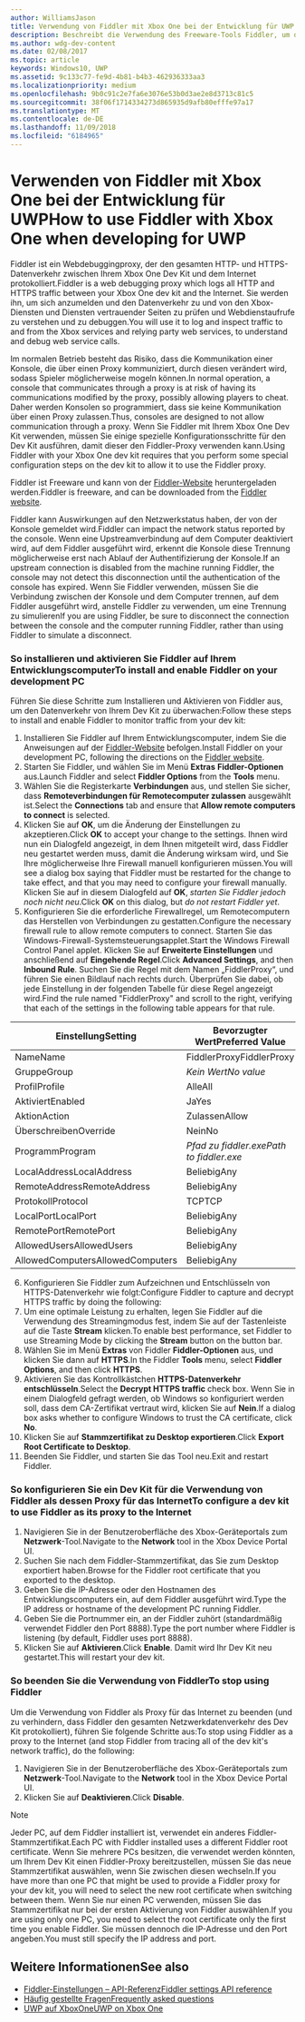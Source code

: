 ```yaml
---
author: WilliamsJason
title: Verwendung von Fiddler mit Xbox One bei der Entwicklung für UWP
description: Beschreibt die Verwendung des Freeware-Tools Fiddler, um den Netzwerkverkehr für ein Xbox One Dev Kit für UWP anzuzeigen.
ms.author: wdg-dev-content
ms.date: 02/08/2017
ms.topic: article
keywords: Windows10, UWP
ms.assetid: 9c133c77-fe9d-4b81-b4b3-462936333aa3
ms.localizationpriority: medium
ms.openlocfilehash: 9b0c91c2e7fa6e3076e53b0d3ae2e8d3713c81c5
ms.sourcegitcommit: 38f06f1714334273d865935d9afb80efffe97a17
ms.translationtype: MT
ms.contentlocale: de-DE
ms.lasthandoff: 11/09/2018
ms.locfileid: "6184965"
---
```

# <a name="how-to-use-fiddler-with-xbox-one-when-developing-for-uwp"></a><span data-ttu-id="d7bd3-104">Verwenden von Fiddler mit Xbox One bei der Entwicklung für UWP</span><span class="sxs-lookup"><span data-stu-id="d7bd3-104">How to use Fiddler with Xbox One when developing for UWP</span></span>

<span data-ttu-id="d7bd3-105">Fiddler ist ein Webdebuggingproxy, der den gesamten HTTP- und HTTPS-Datenverkehr zwischen Ihrem Xbox One Dev Kit und dem Internet protokolliert.</span><span class="sxs-lookup"><span data-stu-id="d7bd3-105">Fiddler is a web debugging proxy which logs all HTTP and HTTPS traffic between your Xbox One dev kit and the Internet.</span></span> <span data-ttu-id="d7bd3-106">Sie werden ihn, um sich anzumelden und den Datenverkehr zu und von den Xbox-Diensten und Diensten vertrauender Seiten zu prüfen und Webdienstaufrufe zu verstehen und zu debuggen.</span><span class="sxs-lookup"><span data-stu-id="d7bd3-106">You will use it to log and inspect traffic to and from the Xbox services and relying party web services, to understand and debug web service calls.</span></span> 

<span data-ttu-id="d7bd3-107">Im normalen Betrieb besteht das Risiko, dass die Kommunikation einer Konsole, die über einen Proxy kommuniziert, durch diesen verändert wird, sodass Spieler möglicherweise mogeln können.</span><span class="sxs-lookup"><span data-stu-id="d7bd3-107">In normal operation, a console that communicates through a proxy is at risk of having its communications modified by the proxy, possibly allowing players to cheat.</span></span> <span data-ttu-id="d7bd3-108">Daher werden Konsolen so programmiert, dass sie keine Kommunikation über einen Proxy zulassen.</span><span class="sxs-lookup"><span data-stu-id="d7bd3-108">Thus, consoles are designed to not allow communication through a proxy.</span></span> <span data-ttu-id="d7bd3-109">Wenn Sie Fiddler mit Ihrem Xbox One Dev Kit verwenden, müssen Sie einige spezielle Konfigurationsschritte für den Dev Kit ausführen, damit dieser den Fiddler-Proxy verwenden kann.</span><span class="sxs-lookup"><span data-stu-id="d7bd3-109">Using Fiddler with your Xbox One dev kit requires that you perform some special configuration steps on the dev kit to allow it to use the Fiddler proxy.</span></span> 

<span data-ttu-id="d7bd3-110">Fiddler ist Freeware und kann von der [Fiddler-Website](http://www.fiddler2.com/fiddler2/) heruntergeladen werden.</span><span class="sxs-lookup"><span data-stu-id="d7bd3-110">Fiddler is freeware, and can be downloaded from the [Fiddler website](http://www.fiddler2.com/fiddler2/).</span></span> 

<span data-ttu-id="d7bd3-111">Fiddler kann Auswirkungen auf den Netzwerkstatus haben, der von der Konsole gemeldet wird.</span><span class="sxs-lookup"><span data-stu-id="d7bd3-111">Fiddler can impact the network status reported by the console.</span></span> <span data-ttu-id="d7bd3-112">Wenn eine Upstreamverbindung auf dem Computer deaktiviert wird, auf dem Fiddler ausgeführt wird, erkennt die Konsole diese Trennung möglicherweise erst nach Ablauf der Authentifizierung der Konsole.</span><span class="sxs-lookup"><span data-stu-id="d7bd3-112">If an upstream connection is disabled from the machine running Fiddler, the console may not detect this disconnection until the authentication of the console has expired.</span></span> <span data-ttu-id="d7bd3-113">Wenn Sie Fiddler verwenden, müssen Sie die Verbindung zwischen der Konsole und dem Computer trennen, auf dem Fiddler ausgeführt wird, anstelle Fiddler zu verwenden, um eine Trennung zu simulieren</span><span class="sxs-lookup"><span data-stu-id="d7bd3-113">If you are using Fiddler, be sure to disconnect the connection between the console and the computer running Fiddler, rather than using Fiddler to simulate a disconnect.</span></span>

### <a name="to-install-and-enable-fiddler-on-your-development-pc"></a><span data-ttu-id="d7bd3-114">So installieren und aktivieren Sie Fiddler auf Ihrem Entwicklungscomputer</span><span class="sxs-lookup"><span data-stu-id="d7bd3-114">To install and enable Fiddler on your development PC</span></span>
<span data-ttu-id="d7bd3-115">Führen Sie diese Schritte zum Installieren und Aktivieren von Fiddler aus, um den Datenverkehr von Ihrem Dev Kit zu überwachen:</span><span class="sxs-lookup"><span data-stu-id="d7bd3-115">Follow these steps to install and enable Fiddler to monitor traffic from your dev kit:</span></span>

1. <span data-ttu-id="d7bd3-116">Installieren Sie Fiddler auf Ihrem Entwicklungscomputer, indem Sie die Anweisungen auf der [Fiddler-Website](http://www.fiddler2.com/fiddler2/) befolgen.</span><span class="sxs-lookup"><span data-stu-id="d7bd3-116">Install Fiddler on your development PC, following the directions on the [Fiddler website](http://www.fiddler2.com/fiddler2/).</span></span> 
2. <span data-ttu-id="d7bd3-117">Starten Sie Fiddler, und wählen Sie im Menü **Extras** **Fiddler-Optionen** aus.</span><span class="sxs-lookup"><span data-stu-id="d7bd3-117">Launch Fiddler and select **Fiddler Options** from the **Tools** menu.</span></span> 
3. <span data-ttu-id="d7bd3-118">Wählen Sie die Registerkarte **Verbindungen** aus, und stellen Sie sicher, dass **Remoteverbindungen für Remotecomputer zulassen** ausgewählt ist.</span><span class="sxs-lookup"><span data-stu-id="d7bd3-118">Select the **Connections** tab and ensure that **Allow remote computers to connect** is selected.</span></span> 
4. <span data-ttu-id="d7bd3-119">Klicken Sie auf **OK**, um die Änderung der Einstellungen zu akzeptieren.</span><span class="sxs-lookup"><span data-stu-id="d7bd3-119">Click **OK** to accept your change to the settings.</span></span> <span data-ttu-id="d7bd3-120">Ihnen wird nun ein Dialogfeld angezeigt, in dem Ihnen mitgeteilt wird, dass Fiddler neu gestartet werden muss, damit die Änderung wirksam wird, und Sie Ihre möglicherweise Ihre Firewall manuell konfigurieren müssen.</span><span class="sxs-lookup"><span data-stu-id="d7bd3-120">You will see a dialog box saying that Fiddler must be restarted for the change to take effect, and that you may need to configure your firewall manually.</span></span> <span data-ttu-id="d7bd3-121">Klicken Sie auf in diesem Dialogfeld auf **OK**, *starten Sie Fiddler jedoch noch nicht neu*.</span><span class="sxs-lookup"><span data-stu-id="d7bd3-121">Click **OK** on this dialog, but *do not restart Fiddler yet*.</span></span>
5. <span data-ttu-id="d7bd3-122">Konfigurieren Sie die erforderliche Firewallregel, um Remotecomputern das Herstellen von Verbindungen zu gestatten.</span><span class="sxs-lookup"><span data-stu-id="d7bd3-122">Configure the necessary firewall rule to allow remote computers to connect.</span></span> <span data-ttu-id="d7bd3-123">Starten Sie das Windows-Firewall-Systemsteuerungsapplet.</span><span class="sxs-lookup"><span data-stu-id="d7bd3-123">Start the Windows Firewall Control Panel applet.</span></span> <span data-ttu-id="d7bd3-124">Klicken Sie auf **Erweiterte Einstellungen** und anschließend auf **Eingehende Regel**.</span><span class="sxs-lookup"><span data-stu-id="d7bd3-124">Click **Advanced Settings**, and then **Inbound Rule**.</span></span> <span data-ttu-id="d7bd3-125">Suchen Sie die Regel mit dem Namen „FiddlerProxy“, und führen Sie einen Bildlauf nach rechts durch. Überprüfen Sie dabei, ob jede Einstellung in der folgenden Tabelle für diese Regel angezeigt wird.</span><span class="sxs-lookup"><span data-stu-id="d7bd3-125">Find the rule named "FiddlerProxy" and scroll to the right, verifying that each of the settings in the following table appears for that rule.</span></span>
  
  | <span data-ttu-id="d7bd3-126">Einstellung</span><span class="sxs-lookup"><span data-stu-id="d7bd3-126">Setting</span></span>           | <span data-ttu-id="d7bd3-127">Bevorzugter Wert</span><span class="sxs-lookup"><span data-stu-id="d7bd3-127">Preferred Value</span></span>                |
  | ----              | ----                           |
  | <span data-ttu-id="d7bd3-128">Name</span><span class="sxs-lookup"><span data-stu-id="d7bd3-128">Name</span></span>              | <span data-ttu-id="d7bd3-129">FiddlerProxy</span><span class="sxs-lookup"><span data-stu-id="d7bd3-129">FiddlerProxy</span></span>                   |
  | <span data-ttu-id="d7bd3-130">Gruppe</span><span class="sxs-lookup"><span data-stu-id="d7bd3-130">Group</span></span>             | *<span data-ttu-id="d7bd3-131">Kein Wert</span><span class="sxs-lookup"><span data-stu-id="d7bd3-131">No value</span></span>* |
  | <span data-ttu-id="d7bd3-132">Profil</span><span class="sxs-lookup"><span data-stu-id="d7bd3-132">Profile</span></span>           | <span data-ttu-id="d7bd3-133">Alle</span><span class="sxs-lookup"><span data-stu-id="d7bd3-133">All</span></span>                            |
  | <span data-ttu-id="d7bd3-134">Aktiviert</span><span class="sxs-lookup"><span data-stu-id="d7bd3-134">Enabled</span></span>           | <span data-ttu-id="d7bd3-135">Ja</span><span class="sxs-lookup"><span data-stu-id="d7bd3-135">Yes</span></span>                            |
  | <span data-ttu-id="d7bd3-136">Aktion</span><span class="sxs-lookup"><span data-stu-id="d7bd3-136">Action</span></span>            | <span data-ttu-id="d7bd3-137">Zulassen</span><span class="sxs-lookup"><span data-stu-id="d7bd3-137">Allow</span></span>                          |
  | <span data-ttu-id="d7bd3-138">Überschreiben</span><span class="sxs-lookup"><span data-stu-id="d7bd3-138">Override</span></span>          | <span data-ttu-id="d7bd3-139">Nein</span><span class="sxs-lookup"><span data-stu-id="d7bd3-139">No</span></span>                             |
  | <span data-ttu-id="d7bd3-140">Programm</span><span class="sxs-lookup"><span data-stu-id="d7bd3-140">Program</span></span>           | *<span data-ttu-id="d7bd3-141">Pfad zu fiddler.exe</span><span class="sxs-lookup"><span data-stu-id="d7bd3-141">Path to fiddler.exe</span></span>*          |
  | <span data-ttu-id="d7bd3-142">LocalAddress</span><span class="sxs-lookup"><span data-stu-id="d7bd3-142">LocalAddress</span></span>      | <span data-ttu-id="d7bd3-143">Beliebig</span><span class="sxs-lookup"><span data-stu-id="d7bd3-143">Any</span></span>                            |
  | <span data-ttu-id="d7bd3-144">RemoteAddress</span><span class="sxs-lookup"><span data-stu-id="d7bd3-144">RemoteAddress</span></span>     | <span data-ttu-id="d7bd3-145">Beliebig</span><span class="sxs-lookup"><span data-stu-id="d7bd3-145">Any</span></span>                            |
  | <span data-ttu-id="d7bd3-146">Protokoll</span><span class="sxs-lookup"><span data-stu-id="d7bd3-146">Protocol</span></span>          | <span data-ttu-id="d7bd3-147">TCP</span><span class="sxs-lookup"><span data-stu-id="d7bd3-147">TCP</span></span>                            |
  | <span data-ttu-id="d7bd3-148">LocalPort</span><span class="sxs-lookup"><span data-stu-id="d7bd3-148">LocalPort</span></span>         | <span data-ttu-id="d7bd3-149">Beliebig</span><span class="sxs-lookup"><span data-stu-id="d7bd3-149">Any</span></span>                            |
  | <span data-ttu-id="d7bd3-150">RemotePort</span><span class="sxs-lookup"><span data-stu-id="d7bd3-150">RemotePort</span></span>        | <span data-ttu-id="d7bd3-151">Beliebig</span><span class="sxs-lookup"><span data-stu-id="d7bd3-151">Any</span></span>                            |
  | <span data-ttu-id="d7bd3-152">AllowedUsers</span><span class="sxs-lookup"><span data-stu-id="d7bd3-152">AllowedUsers</span></span>      | <span data-ttu-id="d7bd3-153">Beliebig</span><span class="sxs-lookup"><span data-stu-id="d7bd3-153">Any</span></span>                            |
  | <span data-ttu-id="d7bd3-154">AllowedComputers</span><span class="sxs-lookup"><span data-stu-id="d7bd3-154">AllowedComputers</span></span>  | <span data-ttu-id="d7bd3-155">Beliebig</span><span class="sxs-lookup"><span data-stu-id="d7bd3-155">Any</span></span>                            |


6. <span data-ttu-id="d7bd3-156">Konfigurieren Sie Fiddler zum Aufzeichnen und Entschlüsseln von HTTPS-Datenverkehr wie folgt:</span><span class="sxs-lookup"><span data-stu-id="d7bd3-156">Configure Fiddler to capture and decrypt HTTPS traffic by doing the following:</span></span>
  1. <span data-ttu-id="d7bd3-157">Um eine optimale Leistung zu erhalten, legen Sie Fiddler auf die Verwendung des Streamingmodus fest, indem Sie auf der Tastenleiste auf die Taste **Stream** klicken.</span><span class="sxs-lookup"><span data-stu-id="d7bd3-157">To enable best performance, set Fiddler to use Streaming Mode by clicking the **Stream** button on the button bar.</span></span>
  2. <span data-ttu-id="d7bd3-158">Wählen Sie im Menü **Extras** von Fiddler **Fiddler-Optionen** aus, und klicken Sie dann auf **HTTPS**.</span><span class="sxs-lookup"><span data-stu-id="d7bd3-158">In the Fiddler **Tools** menu, select **Fiddler Options**, and then click **HTTPS**.</span></span>
  3. <span data-ttu-id="d7bd3-159">Aktivieren Sie das Kontrollkästchen **HTTPS-Datenverkehr entschlüsseln**.</span><span class="sxs-lookup"><span data-stu-id="d7bd3-159">Select the **Decrypt HTTPS traffic** check box.</span></span> <span data-ttu-id="d7bd3-160">Wenn Sie in einem Dialogfeld gefragt werden, ob Windows so konfiguriert werden soll, dass dem CA-Zertifikat vertraut wird, klicken Sie auf **Nein**.</span><span class="sxs-lookup"><span data-stu-id="d7bd3-160">If a dialog box asks whether to configure Windows to trust the CA certificate, click **No**.</span></span>
  4. <span data-ttu-id="d7bd3-161">Klicken Sie auf **Stammzertifikat zu Desktop exportieren**.</span><span class="sxs-lookup"><span data-stu-id="d7bd3-161">Click **Export Root Certificate to Desktop**.</span></span>
7. <span data-ttu-id="d7bd3-162">Beenden Sie Fiddler, und starten Sie das Tool neu.</span><span class="sxs-lookup"><span data-stu-id="d7bd3-162">Exit and restart Fiddler.</span></span>

### <a name="to-configure-a-dev-kit-to-use-fiddler-as-its-proxy-to-the-internet"></a><span data-ttu-id="d7bd3-163">So konfigurieren Sie ein Dev Kit für die Verwendung von Fiddler als dessen Proxy für das Internet</span><span class="sxs-lookup"><span data-stu-id="d7bd3-163">To configure a dev kit to use Fiddler as its proxy to the Internet</span></span>

1. <span data-ttu-id="d7bd3-164">Navigieren Sie in der Benutzeroberfläche des Xbox-Geräteportals zum **Netzwerk**-Tool.</span><span class="sxs-lookup"><span data-stu-id="d7bd3-164">Navigate to the **Network** tool in the Xbox Device Portal UI.</span></span>
2. <span data-ttu-id="d7bd3-165">Suchen Sie nach dem Fiddler-Stammzertifikat, das Sie zum Desktop exportiert haben.</span><span class="sxs-lookup"><span data-stu-id="d7bd3-165">Browse for the Fiddler root certificate that you exported to the desktop.</span></span> 
3. <span data-ttu-id="d7bd3-166">Geben Sie die IP-Adresse oder den Hostnamen des Entwicklungscomputers ein, auf dem Fiddler ausgeführt wird.</span><span class="sxs-lookup"><span data-stu-id="d7bd3-166">Type the IP address or hostname of the development PC running Fiddler.</span></span>
4. <span data-ttu-id="d7bd3-167">Geben Sie die Portnummer ein, an der Fiddler zuhört (standardmäßig verwendet Fiddler den Port 8888).</span><span class="sxs-lookup"><span data-stu-id="d7bd3-167">Type the port number where Fiddler is listening (by default, Fiddler uses port 8888).</span></span> 
5. <span data-ttu-id="d7bd3-168">Klicken Sie auf **Aktivieren**.</span><span class="sxs-lookup"><span data-stu-id="d7bd3-168">Click **Enable**.</span></span> <span data-ttu-id="d7bd3-169">Damit wird Ihr Dev Kit neu gestartet.</span><span class="sxs-lookup"><span data-stu-id="d7bd3-169">This will restart your dev kit.</span></span>

### <a name="to-stop-using-fiddler"></a><span data-ttu-id="d7bd3-170">So beenden Sie die Verwendung von Fiddler</span><span class="sxs-lookup"><span data-stu-id="d7bd3-170">To stop using Fiddler</span></span>
<span data-ttu-id="d7bd3-171">Um die Verwendung von Fiddler als Proxy für das Internet zu beenden (und zu verhindern, dass Fiddler den gesamten Netzwerkdatenverkehr des Dev Kit protokolliert), führen Sie folgende Schritte aus:</span><span class="sxs-lookup"><span data-stu-id="d7bd3-171">To stop using Fiddler as a proxy to the Internet (and stop Fiddler from tracing all of the dev kit's network traffic), do the following:</span></span>

1. <span data-ttu-id="d7bd3-172">Navigieren Sie in der Benutzeroberfläche des Xbox-Geräteportals zum **Netzwerk**-Tool.</span><span class="sxs-lookup"><span data-stu-id="d7bd3-172">Navigate to the **Network** tool in the Xbox Device Portal UI.</span></span>
2. <span data-ttu-id="d7bd3-173">Klicken Sie auf **Deaktivieren**.</span><span class="sxs-lookup"><span data-stu-id="d7bd3-173">Click **Disable**.</span></span>

> [!NOTE]
> <span data-ttu-id="d7bd3-174">Jeder PC, auf dem Fiddler installiert ist, verwendet ein anderes Fiddler-Stammzertifikat.</span><span class="sxs-lookup"><span data-stu-id="d7bd3-174">Each PC with Fiddler installed uses a different Fiddler root certificate.</span></span> <span data-ttu-id="d7bd3-175">Wenn Sie mehrere PCs besitzen, die verwendet werden könnten, um Ihrem Dev Kit einen Fiddler-Proxy bereitzustellen, müssen Sie das neue Stammzertifikat auswählen, wenn Sie zwischen diesen wechseln.</span><span class="sxs-lookup"><span data-stu-id="d7bd3-175">If you have more than one PC that might be used to provide a Fiddler proxy for your dev kit, you will need to select the new root certificate when switching between them.</span></span> <span data-ttu-id="d7bd3-176">Wenn Sie nur einen PC verwenden, müssen Sie das Stammzertifikat nur bei der ersten Aktivierung von Fiddler auswählen.</span><span class="sxs-lookup"><span data-stu-id="d7bd3-176">If you are using only one PC, you need to select the root certificate only the first time you enable Fiddler.</span></span> <span data-ttu-id="d7bd3-177">Sie müssen dennoch die IP-Adresse und den Port angeben.</span><span class="sxs-lookup"><span data-stu-id="d7bd3-177">You must still specify the IP address and port.</span></span>

## <a name="see-also"></a><span data-ttu-id="d7bd3-178">Weitere Informationen</span><span class="sxs-lookup"><span data-stu-id="d7bd3-178">See also</span></span>
- [<span data-ttu-id="d7bd3-179">Fiddler-Einstellungen – API-Referenz</span><span class="sxs-lookup"><span data-stu-id="d7bd3-179">Fiddler settings API reference</span></span>](wdp-fiddler-api.md)
- [<span data-ttu-id="d7bd3-180">Häufig gestellte Fragen</span><span class="sxs-lookup"><span data-stu-id="d7bd3-180">Frequently asked questions</span></span>](frequently-asked-questions.md)
- [<span data-ttu-id="d7bd3-181">UWP auf XboxOne</span><span class="sxs-lookup"><span data-stu-id="d7bd3-181">UWP on Xbox One</span></span>](index.md)



